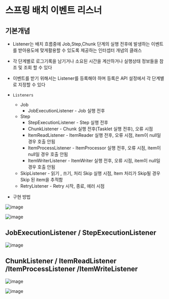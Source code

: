 # 스프링 배치 이벤트 리스너
## 기본개념
- Listener는 배치 흐름중에 Job,Step,Chunk 단계의 실행 전후에 발생하는 이벤트를 받아용도에 맞게활용할 수 있도록 제공하는 인터셉터 개념의 클래스
- 각 단계별로 로그기록을 남기거나 소요된 시간을 계산하거나 실행상태 정보들을 참조 및 조회 할 수 있다
- 이벤트를 받기 위해서는 Listener를 등록해야 하며 등록은 API 설정에서 각 단계별로 지정할 수 있다
- `Listeners`
  - Job
    - JobExecutionListener - Job 실행 전후
  - Step
    - StepExecutionListener - Step 실행 전후
    - ChunkListener - Chunk 실행 전후(Tasklet 실행 전후), 오류 시점
    - ItemReadListener - ItemReader 실행 전후, 오류 시점, item이 null일 경우 호출 안됨
    - ItemProcessListener - ItemProcessor 실행 전후, 오류 시점, item이 null일 경우 호출 안됨
    - ItemWriterListener - ItemWriter 실행 전후, 오류 시점, item이 null일 경우 호출 안됨
  - SkipListener - 읽기 , 쓰기, 처리 Skip 실행 시점, Item 처리가 Skip될 경우 Skip 된 item을 추적함
  - RetryListener - Retry 시작, 종료, 에러 시점

- 구현 방법


![image](https://user-images.githubusercontent.com/40031858/161914232-8e7a4050-50d5-47cf-a71e-c4e8618da4c3.png)


![image](https://user-images.githubusercontent.com/40031858/161914299-42a4db12-6638-4adf-908b-ba4c9ed6aaef.png)


## JobExecutionListener / StepExecutionListener

![image](https://user-images.githubusercontent.com/40031858/161918347-b4136b38-3208-458d-bae2-bc4ac2685a95.png)


## ChunkListener / ItemReadListener /ItemProcessListener /ItemWriteListener

![image](https://user-images.githubusercontent.com/40031858/161922656-93fba87d-abd6-4476-9fba-0f62da8a98b3.png)

![image](https://user-images.githubusercontent.com/40031858/161922711-6a34120a-c595-4203-b3ea-dd3fc693ac5f.png)
